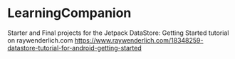 # LearningCompanion
Starter and Final projects for the Jetpack DataStore: Getting Started tutorial on raywenderlich.com
https://www.raywenderlich.com/18348259-datastore-tutorial-for-android-getting-started
